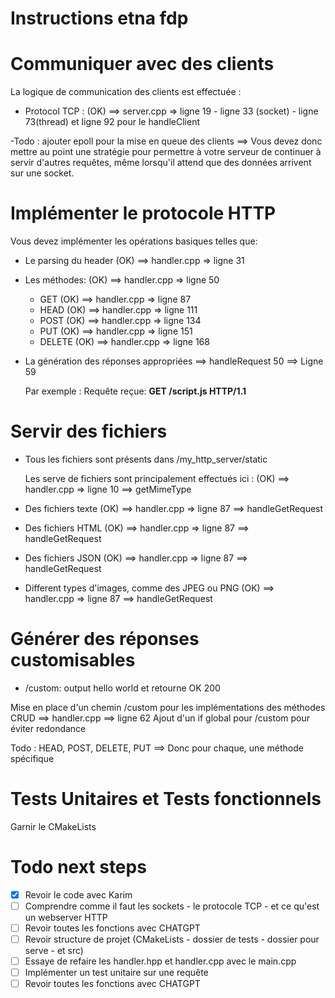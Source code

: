 # Instructions etna fdp

# Communiquer avec des clients

La logique de communication des clients est effectuée :

- Protocol TCP : (OK) ==> server.cpp => ligne 19 - ligne 33 (socket) - ligne 73(thread) et ligne 92 pour le handleClient

-Todo : ajouter epoll pour la mise en queue des clients
==> Vous devez donc mettre au point une stratégie 
    pour permettre à votre serveur de continuer à 
    servir d'autres requêtes, même lorsqu'il 
    attend que des données arrivent sur une socket.

# Implémenter le protocole HTTP

Vous devez implémenter les opérations basiques telles que:
- Le parsing du header (OK) ==> handler.cpp => ligne 31
- Les méthodes: (OK) ==> handler.cpp => ligne 50
    - GET (OK) ==> handler.cpp => ligne 87
    - HEAD (OK) ==> handler.cpp => ligne 111
    - POST (OK) ==> handler.cpp => ligne 134
    - PUT (OK) ==> handler.cpp => ligne 151
    - DELETE (OK) ==> handler.cpp => ligne 168
- La génération des réponses appropriées 
    ==> handleRequest 50 ==> Ligne 59
    
    Par exemple : Requête reçue: **GET /script.js HTTP/1.1**

# Servir des fichiers 

- Tous les fichiers sont présents dans /my_http_server/static

  Les serve de fichiers sont principalement effectués ici : (OK) ==> handler.cpp => ligne 10 ==> getMimeType
- Des fichiers texte (OK) ==> handler.cpp => ligne 87 ==> handleGetRequest
- Des fichiers HTML (OK) ==> handler.cpp => ligne 87 ==> handleGetRequest
- Des fichiers JSON (OK) ==> handler.cpp => ligne 87 ==> handleGetRequest
- Different types d'images, comme des JPEG ou PNG (OK) ==> handler.cpp => ligne 87 ==> handleGetRequest

# Générer des réponses customisables

- /custom:  output hello world et retourne OK 200

Mise en place d'un chemin /custom pour les implémentations des méthodes CRUD ==> handler.cpp ==> ligne 62
Ajout d'un if global pour /custom pour éviter redondance

Todo : HEAD, POST, DELETE, PUT ==> Donc pour chaque, une méthode spécifique


# Tests Unitaires et Tests fonctionnels

Garnir le CMakeLists



# Todo next steps

- [x] Revoir le code avec Karim
- [ ] Comprendre comme il faut les sockets - le protocole TCP - et ce qu'est un webserver HTTP
- [ ] Revoir toutes les fonctions avec CHATGPT
- [ ] Revoir structure de projet (CMakeLists - dossier de tests - dossier pour serve - et src)
- [ ] Essaye de refaire les handler.hpp et handler.cpp avec le main.cpp
- [ ] Implémenter un test unitaire sur une requête
- [ ] Revoir toutes les fonctions avec CHATGPT